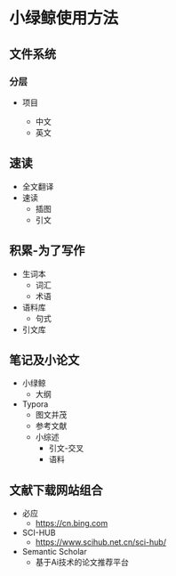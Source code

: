 # 小绿鲸使用方法

## 文件系统

### 分层

- 项目

  - 中文
  - 英文

  

## 速读

- 全文翻译
- 速读
  - 插图
  - 引文



## 积累-为了写作

- 生词本
  - 词汇
  - 术语
- 语料库
  - 句式
- 引文库



## 笔记及小论文

- 小绿鲸
  - 大纲
- Typora
  - 图文并茂
  - 参考文献
  - 小综述
    - 引文-交叉
    - 语料

## 文献下载网站组合

- 必应
  - https://cn.bing.com
- SCI-HUB
  - https://www.scihub.net.cn/sci-hub/
- Semantic Scholar
  - 基于Ai技术的论文推荐平台
